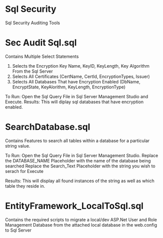 # Sql Security
Sql Security Auditing Tools

# Sec Audit Sql.sql
Contains Multiple Select Statements 
1. Selects the Encryption Key Name, KeyID, KeyLength, Key Algorithm From the Sql Server
2. Selects All Certificates (CertName, CertId, EncryptionTypes, Issuer)
3. Selects All Databases That have Encryption Enabled (DbName, EncryptState, KeyAlorithm, KeyLength, EncryptionType)

To Run: Open the Sql Query File in Sql Server Management Studio and Execute.
Results: This will diplay sql databases that have encryption enabled.

# SearchDatabase.sql
Contains Features to search all tables within a database for a particular string value.

To Run: 
Open the Sql Query File in Sql Server Management Studio.
Replace the DATABASE_NAME Placeholder with the name of the database being searched
Replace the Search_Text Placeholder with the string you wish to serach for
Execute

Results: This will display all found instances of the string as well as which table they reside in.

# EntityFramework_LocalToSql.sql
Contains the required scripts to migrate a local/dev ASP.Net User and Role Management Database from the attached local database in the web.config to Sql Server
